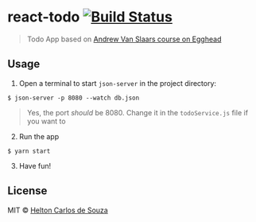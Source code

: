 # react-todo [![Build Status](https://travis-ci.org/helton/react-todo.svg?branch=master)](https://travis-ci.org/helton/react-todo)

> Todo App based on [Andrew Van Slaars course on Egghead](https://egghead.io/courses/build-your-first-production-quality-react-app)

## Usage

1) Open a terminal to start `json-server` in the project directory:

`$ json-server -p 8080 --watch db.json`

> Yes, the port *should* be 8080. Change it in the `todoService.js` file if you want to

2) Run the app

`$ yarn start`

3) Have fun!

## License

MIT © [Helton Carlos de Souza](http://helton.me)